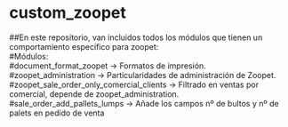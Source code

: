 # custom_zoopet
##En este repositorio, van incluidos todos los módulos que tienen un comportamiento específico para zoopet:  
#Módulos:  
#document_format_zoopet -> Formatos de impresión.  
#zoopet_administration -> Particularidades de administración de Zoopet.  
#zoopet_sale_order_only_comercial_clients -> Filtrado en ventas por comercial, depende de zoopet_administration.  
#sale_order_add_pallets_lumps -> Añade los campos nº de bultos y nº de palets en pedido de venta
